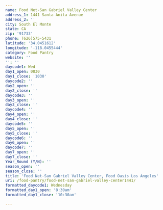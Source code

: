 ```yaml
---
name: Food Net-San Gabriel Valley Center
address_1: 1441 Santa Anita Avenue
address_2: ''
city: South El Monte
state: CA
zip: '91733'
phone: (626)575-5431
latitude: '34.0451612'
longitude: '-118.0455444'
category: Food Pantry
website: ''
'': ''
daycode1: Wed
day1_open: 0830
day1_close: '1030'
daycode2: ''
day2_open: ''
day2_close: ''
daycode3: ''
day3_open: ''
day3_close: ''
daycode4: ''
day4_open: ''
day4_close: ''
daycode5: ''
day5_open: ''
day5_close: ''
daycode6: ''
day6_open: ''
daycode7: ''
day7_open: ''
day7_close: ''
Year_Round (Y/N): ''
season_open: ''
season_close: ''
title: 'Food Net-San Gabriel Valley Center, Food Oasis Los Angeles'
uri: /food-pantry/food-net-san-gabriel-valley-center1441/
formatted_daycode1: Wednesday
formatted_day1_open: '8:30am'
formatted_day1_close: '10:30am'

---
```

